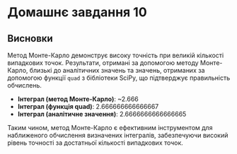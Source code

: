 # Домашнє завдання 10

## Висновки

Метод Монте-Карло демонструє високу точність при великій кількості випадкових точок. Результати, отримані за допомогою методу Монте-Карло, близькі до аналітичних значень та значень, отриманих за допомогою функції `quad` з бібліотеки SciPy, що підтверджує правильність обчислень.

- **Інтеграл (метод Монте-Карло)**: ~2.666
- **Інтеграл (функція quad)**: 2.666666666666667
- **Інтеграл (аналітичне значення)**: 2.6666666666666665

Таким чином, метод Монте-Карло є ефективним інструментом для наближеного обчислення визначених інтегралів, забезпечуючи високий рівень точності за достатньої кількості випадкових точок.
